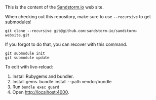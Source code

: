 This is the content of the [Sandstorm.io](https://sandstorm.io) web site.

When checking out this repository, make sure to use `--recursive` to get submodules!

    git clone --recursive git@github.com:sandstorm-io/sandstorm-website.git

If you forgot to do that, you can recover with this command.

    git submodule init
    git submodule update

To edit with live-reload:

1. Install Rubygems and bundler.
2. Install gems.
       bundle install --path vendor/bundle
3. Run `bundle exec guard`
4. Open [http://localhost:4000](http://localhost:4000).
